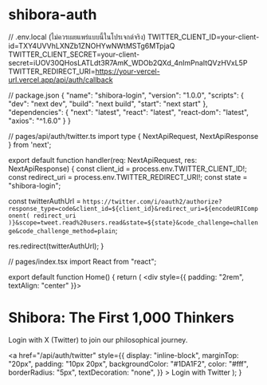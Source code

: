 # shibora-auth
// .env.local (ไม่ควรเผยแพร่แบบนี้ในโปรเจกต์จริง)
TWITTER_CLIENT_ID=your-client-id=TXY4UVVhLXNZb1ZNOHYwNWtMSTg6MTpjaQ
TWITTER_CLIENT_SECRET=your-client-secret=iUOV30QHosLATLdt3R7AmK_WDOb2QXd_4nImPnaItQVzHVxL5P
TWITTER_REDIRECT_URI=https://your-vercel-url.vercel.app/api/auth/callback

// package.json
{
  "name": "shibora-login",
  "version": "1.0.0",
  "scripts": {
    "dev": "next dev",
    "build": "next build",
    "start": "next start"
  },
  "dependencies": {
    "next": "latest",
    "react": "latest",
    "react-dom": "latest",
    "axios": "^1.6.0"
  }
}

// pages/api/auth/twitter.ts
import type { NextApiRequest, NextApiResponse } from 'next';

export default function handler(req: NextApiRequest, res: NextApiResponse) {
  const client_id = process.env.TWITTER_CLIENT_ID!;
  const redirect_uri = process.env.TWITTER_REDIRECT_URI!;
  const state = "shibora-login";

  const twitterAuthUrl = `https://twitter.com/i/oauth2/authorize?response_type=code&client_id=${client_id}&redirect_uri=${encodeURIComponent(
    redirect_uri
  )}&scope=tweet.read%20users.read&state=${state}&code_challenge=challenge&code_challenge_method=plain`;

  res.redirect(twitterAuthUrl);
}

// pages/index.tsx
import React from "react";

export default function Home() {
  return (
    <div style={{ padding: "2rem", textAlign: "center" }}>
      <h1>Shibora: The First 1,000 Thinkers</h1>
      <p>Login with X (Twitter) to join our philosophical journey.</p>
      <a
        href="/api/auth/twitter"
        style={{
          display: "inline-block",
          marginTop: "20px",
          padding: "10px 20px",
          backgroundColor: "#1DA1F2",
          color: "#fff",
          borderRadius: "5px",
          textDecoration: "none",
        }}
      >
        Login with Twitter
      </a>
    </div>
  );
}
